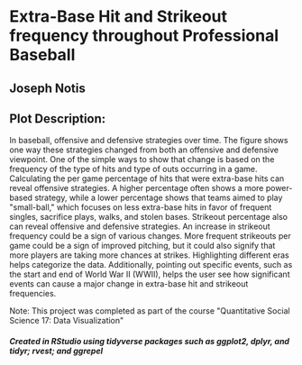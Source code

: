 # Extra-Base Hit and Strikeout frequency throughout Professional Baseball
## Joseph Notis

## Plot Description:
In baseball, offensive and defensive strategies over time. The figure shows one way these strategies changed from both an offensive and defensive viewpoint. One of the simple ways to show that change is based on the frequency of the type of hits and type of outs occurring in a game. Calculating the per game percentage of hits that were extra-base hits can reveal offensive strategies. A higher percentage often shows a more power-based strategy, while a lower percentage shows that teams aimed to play "small-ball," which focuses on less extra-base hits in favor of frequent singles, sacrifice plays, walks, and stolen bases. Strikeout percentage also can reveal offensive and defensive strategies. An increase in strikeout frequency could be a sign of various changes. More frequent strikeouts per game could be a sign of improved pitching, but it could also signify that more players are taking more chances at strikes. Highlighting different eras helps categorize the data. Additionally, pointing out specific events, such as the start and end of World War II (WWII), helps the user see how significant events can cause a major change in extra-base hit and strikeout frequencies.

Note: This project was completed as part of the course "Quantitative Social Science 17: Data Visualization"

##### Created in RStudio using tidyverse packages such as ggplot2, dplyr, and tidyr; rvest; and ggrepel
